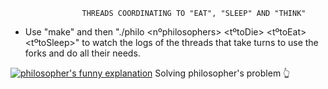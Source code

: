                     THREADS COORDINATING TO "EAT", "SLEEP" AND "THINK"

- Use "make" and then "./philo <nºphilosophers> <tºtoDie> <tºtoEat> <tºtoSleep>" to watch the logs of the threads that take turns to use the forks and do all their needs.

<a href="https://youtu.be/d7RizhxT5fA?feature=shared"><img src="https://i.imgur.com/91uSE5x.jpeg" alt="philosopher's funny explanation"></a>
Solving philosopher's problem 👆
